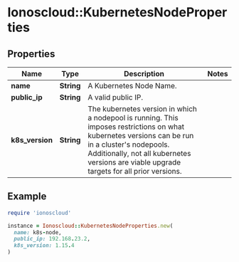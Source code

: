 # Ionoscloud::KubernetesNodeProperties

## Properties

| Name | Type | Description | Notes |
| ---- | ---- | ----------- | ----- |
| **name** | **String** | A Kubernetes Node Name. |  |
| **public_ip** | **String** | A valid public IP. |  |
| **k8s_version** | **String** | The kubernetes version in which a nodepool is running. This imposes restrictions on what kubernetes versions can be run in a cluster&#39;s nodepools. Additionally, not all kubernetes versions are viable upgrade targets for all prior versions. |  |

## Example

```ruby
require 'ionoscloud'

instance = Ionoscloud::KubernetesNodeProperties.new(
  name: k8s-node,
  public_ip: 192.168.23.2,
  k8s_version: 1.15.4
)
```

